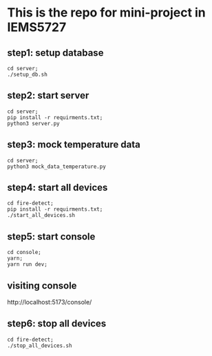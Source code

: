 # This is the repo for mini-project in IEMS5727

## step1: setup database
```
cd server;
./setup_db.sh
```

## step2: start server
```
cd server;
pip install -r requirments.txt;
python3 server.py
```

## step3: mock temperature data
```
cd server;
python3 mock_data_temperature.py
```

## step4: start all devices
```
cd fire-detect;
pip install -r requirments.txt;
./start_all_devices.sh
```

## step5: start console
```
cd console;
yarn;
yarn run dev;
```

## visiting console
http://localhost:5173/console/

## step6: stop all devices
```
cd fire-detect;
./stop_all_devices.sh
```


